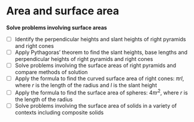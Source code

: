 # Area and surface area
**Solve problems involving surface areas**
- [ ] Identify the perpendicular heights and slant heights of right pyramids and right cones
- [ ] Apply Pythagoras’ theorem to find the slant heights, base lengths and perpendicular heights of right pyramids and right cones
- [ ] Solve problems involving the surface areas of right pyramids and compare methods of solution
- [ ] Apply the formula to find the curved surface area of right cones: $\pi r l$, where $r$ is the length of the radius and $l$ is the slant height
- [ ] Apply the formula to find the surface area of spheres: $4\pi r^2$, where $r$ is the length of the radius
- [ ] Solve problems involving the surface area of solids in a variety of contexts including composite solids